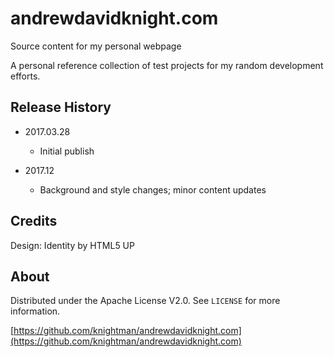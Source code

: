 # andrewdavidknight.com
Source content for my personal webpage

A personal reference collection of test projects for my random development efforts.


## Release History

* 2017.03.28
    * Initial publish

* 2017.12
    * Background and style changes; minor content updates

## Credits

Design: Identity by HTML5 UP

## About

Distributed under the Apache License V2.0. See ``LICENSE`` for more information.

[https://github.com/knightman/andrewdavidknight.com](https://github.com/knightman/andrewdavidknight.com)